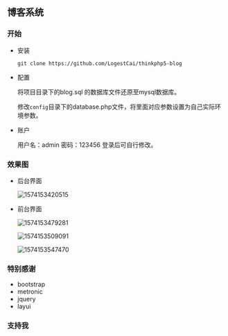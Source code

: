 ## 博客系统

### 开始

* 安装  

  `git clone https://github.com/LogestCai/thinkphp5-blog`  

* 配置

  将项目目录下的blog.sql 的数据库文件还原至mysql数据库。

  修改`config`目录下的database.php文件，将里面对应参数设置为自己实际环境参数。

* 账户

  用户名：admin 密码：123456   登录后可自行修改。

### 效果图

- 后台界面

  ![1574153420515](C:\Users\Administrator\AppData\Roaming\Typora\typora-user-images\1574153420515.png)

- 前台界面

  ![1574153479281](C:\Users\Administrator\AppData\Roaming\Typora\typora-user-images\1574153479281.png)

  ![1574153509091](C:\Users\Administrator\AppData\Roaming\Typora\typora-user-images\1574153509091.png)

  ![1574153547470](C:\Users\Administrator\AppData\Roaming\Typora\typora-user-images\1574153547470.png)

  

### 特别感谢

- bootstrap
- metronic
- jquery
- layui

### 支持我



## 
